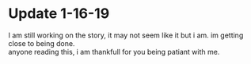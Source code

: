 # Update 1-16-19

I am still working on the story, it may not seem like it but i am. im getting close to being done.  
anyone reading this, i am thankfull for you being patiant with me.
